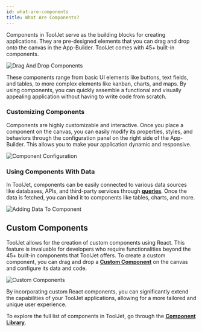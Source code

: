 ```yaml
---
id: what-are-components
title: What Are Components?
---
```



Components in ToolJet serve as the building blocks for creating applications. They are pre-designed elements that you can drag and drop onto the canvas in the App-Builder. ToolJet comes with 45+ built-in components. 

<div style={{textAlign: 'center'}}>
    <img style={{padding: '10px', marginBottom:'15px'}} className="screenshot-full" src="/img/tooljet-concepts/what-are-components/drag-drop-components.gif" alt="Drag And Drop Components" />
</div>

These components range from basic UI elements like buttons, text fields, and tables, to more complex elements like kanban, charts, and maps. By using components, you can quickly assemble a functional and visually appealing application without having to write code from scratch.

### Customizing Components

Components are highly customizable and interactive. Once you place a component on the canvas, you can easily modify its properties, styles, and behaviors through the configuration panel on the right side of the App-Builder. This allows you to make your application dynamic and responsive. 

<div style={{textAlign: 'center'}}>
    <img style={{padding: '10px', marginBottom:'15px'}} className="screenshot-full" src="/img/tooljet-concepts/what-are-components/component-config.gif" alt="Component Configuration" />
</div>

### Using Components With Data

In ToolJet, components can be easily connected to various data sources like databases, APIs, and third-party services through **[queries](what-are-queries)**. Once the data is fetched, you can bind it to components like tables, charts, and more. 

<div style={{textAlign: 'center'}}>
    <img style={{padding: '10px', marginBottom:'15px'}} className="screenshot-full" src="/img/tooljet-concepts/what-are-components/adding-data-to-component.png" alt="Adding Data To Component" />
</div>

## Custom Components

ToolJet allows for the creation of custom components using React. This feature is invaluable for developers who require functionalities beyond the 45+ built-in components that ToolJet offers. To create a custom component, you can drag and drop a **[Custom Component](/docs/widgets/custom-component/)** on the canvas and configure its data and code. 

<div style={{textAlign: 'center'}}>
    <img style={{padding: '10px', marginBottom:'15px'}} className="screenshot-full" src="/img/tooljet-concepts/what-are-components/custom-components.png" alt="Custom Components" />
</div>

By incorporating custom React components, you can significantly extend the capabilities of your ToolJet applications, allowing for a more tailored and unique user experience. 

To explore the full list of components in ToolJet, go through the **[Component Library](/docs/widgets/bounded-box)**.



